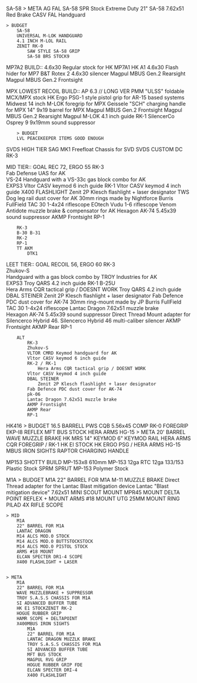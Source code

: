 

SA-58
	> META
		AG FAL
		SA-58 SPR Stock
		Extreme Duty
		21" SA-58 7.62x51
		Red Brake
		CASV FAL Handguard

	> BUDGET
		SA-58
		UNIVERSAL M-LOK HANDGUARD
		4.1 INCH M-LOL RAIL
		ZENIT RK-0
			SAW STYLE SA-58 GRIP
			SA-58 BRS STOCK9
	
MP7A2 BUILD:: 4.6x30
	Regular stock for HK MP7A1
	HK A1 4.6x30 Flash hider for MP7
	B&T Rotex 2 4.6x30 silencer
	Magpul MBUS Gen.2 Rearsight
	Magpul MBUS Gen.2 Frontsight


MPX LOWEST RECOIL BUILD:: AP 6.3 // LONG VER
	PMM "ULSS" foldable MCX/MPX stock
	HK Ergo PSG-1 style pistol grip for AR-15 based systems
	Midwest 14 inch M-LOK foregrip for MPX
	Geissele "SCH" charging handle for MPX
	14" 9x19 barrel for MPX
	Magpul MBUS Gen.2 Frontsight
	Magpul MBUS Gen.2 Rearsight
	Magpul M-LOK 4.1 inch guide
	RK-1
	SilencerCo Osprey 9 9x19mm sound suppressor
		
		> BUDGET
		LVL PEACEKEEPER ITEMS GOOD ENOUGH

SVDS HIGH TIER
	SAG MK1 Freefloat Chassis for SVD
	SVDS CUSTOM DC
	RK-3
	
MID TIER:: GOAL REC 72, ERGO 55
	RK-3	
	Fab Defense UAS for AK	
	VS-24 Handguard with a VS-33c gas block combo for AK	
	EXPS3
	Vltor CASV keymod 6 inch guide
	RK-1 
	Vltor CASV keymod 4 inch guide
	X400 FLASHLIGHT
		Zenit 2P Klesch flashlight + laser designator
	TWS Dog leg rail dust cover for AK
		30mm rings made by Nightforce
		Burris FullField TAC 30 1-4x24 riflescope
			EOtech Vudu 1-6 riflescope
	Venom Antidote muzzle brake & compensator for AK
		Hexagon AK-74 5.45x39 sound suppressor
	AKMP Frontsight	
	RP-1
			
		RK-3
		B-30 B-31
		RK-2
		RP-1
		TT AKM
			DTK1

LEET TIER:: GOAL RECOIL 56, ERGO 60
	RK-3	
	Zhukov-S	
	Handguard with a gas block combo by TROY Industries for AK	
	EXPS3
	Troy QARS 4.2 inch guide
	RK-1 B-25U	
		Hera Arms CQR tactical grip / DOESNT WORK
	Troy QARS 4.2 inch guide
	DBAL STEINER
		Zenit 2P Klesch flashlight + laser designator
	Fab Defence PDC dust cover for AK-74
		30mm ring-mount made by JP
		Burris FullField TAC 30 1-4x24 riflescope
	Lantac Dragon 7.62x51 muzzle brake	
		Hexagon AK-74 5.45x39 sound suppressor
			Direct Thread Mount adapter for Silencerco Hybrid 46.
			Silencerco Hybrid 46 multi-caliber silencer
	AKMP Frontsight	
	AKMP Rear
	RP-1

		ALT
			RK-3	
			Zhukov-S
			VLTOR CMRD Keymod handguard for AK
			Vltor CASV keymod 6 inch guide
			RK-2 / RK-1
				Hera Arms CQR tactical grip / DOESNT WORK
			Vltor CASV keymod 4 inch guide
			DBAL STEINER
				Zenit 2P Klesch flashlight + laser designator
			Fab Defence PDC dust cover for AK-74
			pk-06
			Lantac Dragon 7.62x51 muzzle brake	
			AKMP Frontsight	
			AKMP Rear
			RP-1

HK416 
	> BUDGET
		16.5 BARRELL
		PWS CQB 5.56x45 COMP
		RK-0 FOREGRIP
		EKP-I8 REFLEX
		MFT BUS STOCK
		HERA ARMS HG-15
	> META
		20' BARREL
		WAVE MUZZLE BRAKE
		HK MRS 14" KEYMOD
		6" KEYMOD RAIL
		HERA ARMS CQR FOREGRIP / RK-1
		HK EI STOCK
		HK ERGO PSG / HERA ARMS HG-15
		MBUS IRON SIGHTS
		RAPTOR CHARGING HANDLE


MP153 SHOTTY BUILD
	MP-153x8
	610mm MP-153 12ga
	RTC 12ga
	133/153 Plastic Stock
	SPRM
	SPRUT
	MP-153 Polymer Stock
	
			
M1A
	> BUDGET
		M1A
		22" BARREL FOR M1A
		M-11 MUZZLE BRAKE
			Direct Thread adapter for the Lantac Blast mitigation device
			Lantac "Blast mitigation device" 7.62x51
		MINI SCOUT MOUNT
		MPR45 MOUNT
		DELTA POINT REFLEX + MOUNT
		ARMS #18 MOUNT
		UTG 25MM MOUNT RING
		PILAD 4X RIFLE SCOPE	
		
	> MID
		M1A
		22" BARREL FOR M1A
		LANTAC DRAGON
		M14 ALCS MOD.0 STOCK
		M14 ALCS MOD.0 BUTTSTOCKSTOCK
		M14 ALCS MOD.0 PISTOL STOCK
		ARMS #18 MOUNT
		ELCAN SPECTER DR1-4 SCOPE
		X400 FLASHLIGHT + LASER
		
	
	> META
		M1A
		22" BARREL FOR M1A
		WAVE MUZZLEBRAKE + SUPPRESSOR
		TROY S.A.S.S CHASSIS FOR M1A
		SI ADVANCED BUFFER TUBE
		HK E1 STOCKZENIT RK-2
		HOGUE RUBBER GRIP
		HAMR SCOPE + DELTAPOINT
		X400MBUS IRON SIGHTS
			M1A
			22" BARREL FOR M1A
			LANTAC DRAGON MUZZLK BRAKE
			TROY S.A.S.S CHASSIS FOR M1A
			SI ADVANCED BUFFER TUBE
			MFT BUS STOCK
			MAGPUL RVG GRIP
			HOGUE RUBBER GRIP FDE
			ELCAN SPECTER DRI-4
			X400 FLASHLIGHT
